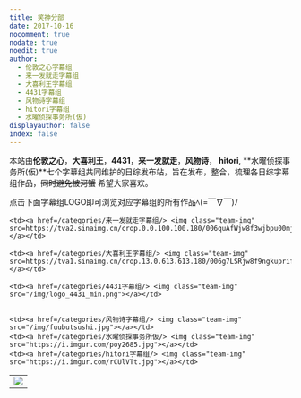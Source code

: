 ```yaml
---
title: 笑神分部
date: 2017-10-16
nocomment: true
nodate: true
noedit: true
author:
  - 伦敦之心字幕组
  - 来一发就走字幕组
  - 大喜利王字幕组
  - 4431字幕组
  - 风物诗字幕组
  - hitori字幕组
  - 水曜侦探事务所(仮)
displayauthor: false
index: false
---
```



  <div class="ball">
    <script type="text/javascript" src="//rf.revolvermaps.com/0/0/8.js?i=5w6acuy1p50&amp;m=6&amp;c=ff0000&amp;cr1=ffffff&amp;f=arial&amp;l=33" async="async"></script>
  </div>


<div class = "testbdss">

<script type="text/javascript">(function(){document.write(unescape('%3Cdiv id="bdcs"%3E%3C/div%3E'));var bdcs = document.createElement('script');bdcs.type = 'text/javascript';bdcs.async = true;bdcs.src = 'http://znsv.baidu.com/customer_search/api/js?sid=677918657712347834' + '&plate_url=' + encodeURIComponent(window.location.href) + '&t=' + Math.ceil(new Date()/3600000);var s = document.getElementsByTagName('script')[0];s.parentNode.insertBefore(bdcs, s);})();</script>


</div>




<!-- particles.js container -->
<div id="particles-js" style="z-index:-1;height:auto"></div>

<script src="/js/particles.min.js"></script>

<script src="/js/particle.js"></script>
<!-- stats - count particles -->

本站由**伦敦之心**，**大喜利王**，**4431**，**来一发就走**，**风物诗**， **hitori**, **水曜侦探事务所(仮)**七个字幕组共同维护的日综发布站，旨在发布，整合，梳理各日综字幕组作品，~~同时避免被河蟹~~ 希望大家喜欢。

点击下面字幕组LOGO即可浏览对应字幕组的所有作品ﾍ(=￣∇￣)ﾉ


<table class="subteams">
<tbody>

<tr>
    <td><a href=/categories/伦敦之心字幕组/> <img class="team-img" src=/img/logo_lh_square.jpg></a></td>

    <td><a href=/categories/来一发就走字幕组/> <img class="team-img" src=https://tva2.sinaimg.cn/crop.0.0.100.100.180/006quAfWjw8f3wjbpu00mj302s02sq2v.jpg></a></td>

<!-- </tr>

<tr> -->
    <td><a href=/categories/大喜利王字幕组/> <img class="team-img" src=https://tva1.sinaimg.cn/crop.13.0.613.613.180/006g7LSRjw8f9ngkuprifj30hs0h1t9h.jpg></a></td>

    <td><a href=/categories/4431字幕组/> <img class="team-img" src="/img/logo_4431_min.png"></a></td>


    <td><a href=/categories/风物诗字幕组/> <img class="team-img" src="/img/fuubutsushi.jpg"></a></td>
    <td><a href=/categories/水曜侦探事务所仮/> <img class="team-img" src="https://i.imgur.com/poy2685.jpg"></a></td>
    <td><a href=/categories/hitori字幕组/> <img class="team-img" src="https://i.imgur.com/rCUlVTt.jpg"></a></td>

</tr>

</tbody>
</table>


